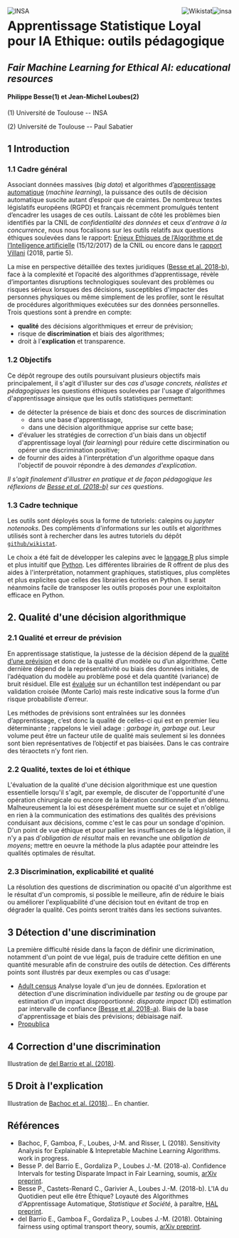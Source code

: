 <a href="http://www.insa-toulouse.fr/" ><img src="http://www.math.univ-toulouse.fr/~besse/Wikistat/Images/Logo_INSAvilletoulouse-RVB.png" style="float:left; max-width: 130px; display: inline" alt="INSA"/></a> 
<a href="http://www.univ-tlse3.fr/" ><img src="http://www.univ-tlse3.fr/medias/photo/ut3pres_logoq_1372757033342.jpg?ID_FICHE=49702" style="float:right; max-width: 250px; display: inline"  alt="insa"/></a>
<a href="http://wikistat.fr/" ><img src="http://www.math.univ-toulouse.fr/~besse/Wikistat/Images/wikistat.jpg" style="float:right; max-width: 250px; display: inline"  alt="Wikistat"/></a>

# Apprentissage Statistique Loyal pour IA Ethique: outils pédagogique

## *Fair Machine Learning for Ethical AI: educational resources*


#### Philippe Besse(1) et Jean-Michel Loubes(2)

(1) Université de Toulouse -- INSA

(2) Université de Toulouse -- Paul Sabatier

## 1 Introduction
### 1.1 Cadre général
Associant données massives (*big data*) et algorithmes d’[apprentissage automatique](https://github.com/wikistat/Apprentissage) (*machine learning*), la puissance des outils de décision automatique suscite autant d’espoir que de craintes. De nombreux textes législatifs européens (RGPD) et français récemment promulgués tentent d’encadrer les usages de ces outils. Laissant de côté les problèmes bien identifiés par la CNIL de *confidentialité des données*  et ceux d’*entrave à la concurrence*, nous nous focalisons sur les outils relatifs aux questions éthiques soulevées dans le rapport: [Enjeux Ethiques de l’Algorithme et de l’Intelligence artificielle](https://www.cnil.fr/fr/comment-permettre-lhomme-de-garder-la-main-rapport-sur-les-enjeux-ethiques-des-algorithmes-et-de) (15/12/2017) de la CNIL ou encore dans le [rapport Villani](https://www.aiforhumanity.fr/pdfs/9782111457089_Rapport_Villani_accessible.pdf) (2018, partie 5).

 La mise en perspective détaillée des textes juridiques ([Besse et al. 2018-b](https://hal.archives-ouvertes.fr/hal-01886699v1)), face à la complexité et l’opacité des algorithmes d’apprentissage, révèle d’importantes disruptions technologiques soulevant des problèmes ou risques sérieux lorsques des décisions, susceptibles d'impacter des personnes physiques ou même simplement de les profiler, sont le résultat de procédures algorithmiques exécutées sur des données personnelles. Trois questions sont à prendre en compte:
 
- **qualité** des décisions algorithmiques et erreur de prévision;
- risque de **discrimination** et biais des algorithmes;
- droit à l'**explication**  et transparence.


### 1.2 Objectifs

Ce dépôt regroupe des outils poursuivant plusieurs objectifs mais principalement, il s'agit d'illuster sur des *cas d'usage concrets, réalistes et pédagogiques* les questions éthiques soulevées par l'usage d'algorithmes d'apprentissage ainsique que les outils statistiques permettant: 

- de détecter la présence de biais et donc des sources de discrimination
   - dans une base d'apprentissage,
   - dans une décision algorithmique apprise sur cette base;
- d'évaluer les stratégies de correction d'un biais dans un objectif d'apprentissage loyal (*fair learning*) pour réduire cette discirmination ou opérer une discrimination positive;
- de fournir des aides à l'interprétation d'un algorithme opaque dans l'objectif de pouvoir répondre à des *demandes d'explication*.

*Il s'agit finalement d'illustrer en pratique et de façon pédagogique les réflexions de [Besse et al. (2018-b)](https://hal.archives-ouvertes.fr/hal-01886699v1) sur ces questions*. 

### 1.3 Cadre technique
Les outils sont déployés sous la forme de tutoriels: calepins ou *jupyter notenooks*. Des compléments d'informations sur les outils et algorithmes utilisés sont à rechercher dans les autres tutoriels du dépôt [`github/wikistat`](https://github.com/wikistat). 

Le choix a été fait de développer les calepins avec le [langage R](https://github.com/wikistat/Intro-R) plus simple et plus intuitif que [Python](https://github.com/wikistat/Intro-Python). Les différentes librairies de R offrent de plus des aides à l'interprétation, notamment graphiques, statistiques, plus complètes et plus explicites que celles des librairies écrites en Python. Il serait néanmoins facile de transposer les outils proposés pour une exploitaiton efficace en Python.

## 2. Qualité d'une décision algorithmique
### 2.1 Qualité et erreur de prévision
En apprentissage statistique, la justesse de la décision dépend de la [qualité d’une prévision](http://wikistat.fr/pdf/st-m-app-risque.pdf) et donc de la qualité d’un modèle ou d’un algorithme. Cette dernière dépend de la représentativité ou biais des données initiales, de l’adéquation du modèle au problème posé et dela quantité (variance) de bruit résiduel. Elle est [évaluée](http://wikistat.fr/pdf/st-m-app-risque.pdf) sur un échantillon test indépendant ou par validation croisée (Monte Carlo) mais reste indicative sous la forme d’un risque probabiliste d’erreur.

Les méthodes de prévisions sont entraînées sur les données d’apprentissage, c’est donc la qualité de celles-ci qui est en premier lieu déterminante ; rappelons le vieil adage : *garbage in, garbage out*. Leur volume peut être un facteur utile de qualité mais seulement si les données sont bien représentatives de l’objectif et pas biaisées. Dans le cas contraire des téraoctets n’y font rien.

### 2.2 Qualité, textes de loi et éthique
L'évaluation de la qualité d'une décision algorithmique est une question essentielle lorsqu'il s'agit, par exemple, de discuter de l'opportunité d'une opération chirurgicale ou encore de la libération conditionnelle d'un détenu. Malheureusement la loi est désespérément muette sur ce sujet et n'oblige en rien à la communication des estimations des qualités des prévisions conduisant aux décisions, comme c'est le cas pour un sondage d'opinion. D'un point de vue éthique et pour pallier les insuffisances de la législation, il n'y a pas d'*obligation de résultat* mais en revanche une *obligation de moyens*; mettre en oeuvre la méthode la plus adaptée pour atteindre les qualités optimales de résultat. 

### 2.3 Discrimination, explicabilité et qualité
La résolution des questions de discrimination ou opacité d'un algorithme  est le résultat d'un compromis, si possible le meilleure, afin de réduire le biais ou améliorer l'expliquabilité d'une décision tout en évitant de trop en dégrader la qualité. Ces points seront traités dans les sections suivantes. 

## 3 Détection d'une discrimination
La première difficulté réside dans la façon de définir une dicrimination, notamment d'un point de vue légal, puis de traduire cette défition en une quantité mesurable afin de construire des outils de détection. Ces différents points sont illustrés par deux exemples ou cas d'usage:

- [Adult census]() Analyse loyale d'un jeu de données. Epxloration et  détection d'une discrimination individuelle par *testing* ou de groupe par estimation d'un impact disproportionné: *disparate impact* (DI) estimatIon par intervalle de confiance [(Besse et al. 2018-a)](https://arxiv.org/abs/1807.06362). Biais de la base d'apprentissage et biais des prévisions; débiaisage naïf.
- [Propublica]() 

## 4 Correction d'une discrimination
Illustration de [del Barrio et al. (2018)](https://arxiv.org/pdf/1806.03195).

## 5 Droit à l'explication
Illustration de [Bachoc et al. (2018)]()... En chantier.

## Références
- Bachoc, F, Gamboa, F., Loubes, J-M. and Risser, L (2018). Sensitivity  Analysis for Explainable & Intepretable Machine Learning Algorithms. work in progress.
- Besse P. del Barrio E., Gordaliza P., Loubes J.-M. (2018-a). Confidence Intervals for testing Disparate Impact in Fair Learning, soumis, [arXiv preprint](https://arxiv.org/abs/1807.06362).
- Besse P., Castets-Renard C., Garivier A., Loubes J.-M. (2018-b). L'IA du Quotidien peut elle être Éthique?  Loyauté des Algorithmes d'Apprentissage Automatique, *Statistique et Société*, à paraître, [HAL preprint](https://hal.archives-ouvertes.fr/hal-01886699v1).
- del Barrio E., Gamboa F., Gordaliza P., Loubes J.-M. (2018). Obtaining fairness using optimal transport theory, soumis, [arXiv preprint](https://arxiv.org/pdf/1806.03195).


